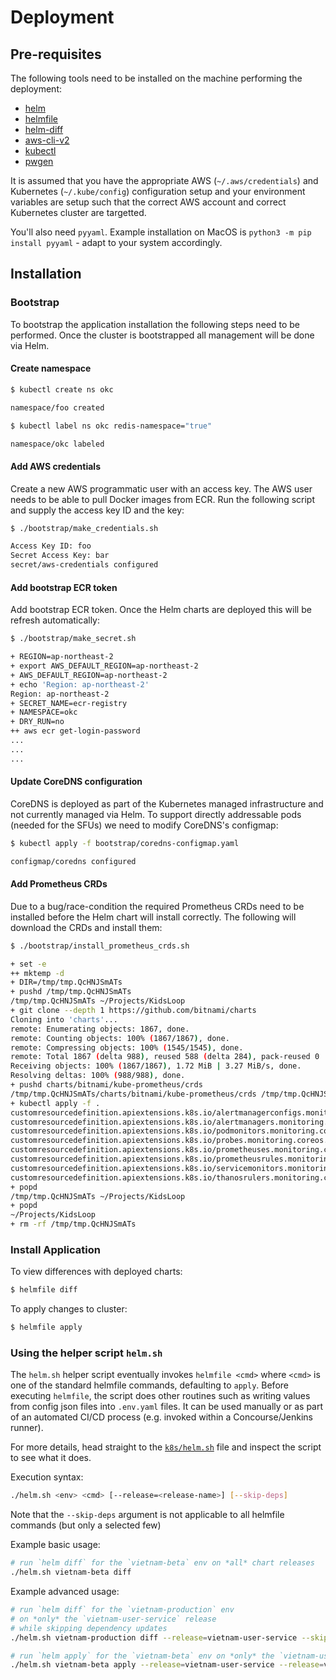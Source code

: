 # Deployment

## Pre-requisites

The following tools need to be installed on the machine performing the deployment:

 * [helm](https://helm.sh)
 * [helmfile](https://github.com/roboll/helmfile)
 * [helm-diff](https://github.com/databus23/helm-diff)
 * [aws-cli-v2](https://docs.aws.amazon.com/cli/latest/userguide/install-cliv2.html)
 * [kubectl](https://kubernetes.io/docs/tasks/tools/install-kubectl/)
 * [pwgen](https://formulae.brew.sh/formula/pwgen)

It is assumed that you have the appropriate AWS (`~/.aws/credentials`) and Kubernetes (`~/.kube/config`)
configuration setup and your environment variables are setup such that the correct AWS account and correct
Kubernetes cluster are targetted.

You'll also need `pyyaml`. Example installation on MacOS is `python3 -m pip install pyyaml` - adapt to your system accordingly.

## Installation

### Bootstrap

To bootstrap the application installation the following steps need to be performed. Once
the cluster is bootstrapped all management will be done via Helm.


#### Create namespace
```bash
$ kubectl create ns okc

namespace/foo created

$ kubectl label ns okc redis-namespace="true"

namespace/okc labeled
```

#### Add AWS credentials

Create a new AWS programmatic user with an access key. The AWS user needs to be able to pull Docker images from ECR.
Run the following script and supply the access key ID and the key:

```bash
$ ./bootstrap/make_credentials.sh

Access Key ID: foo
Secret Access Key: bar
secret/aws-credentials configured
```

#### Add bootstrap ECR token

Add bootstrap ECR token. Once the Helm charts are deployed this will be refresh automatically:

```bash
$ ./bootstrap/make_secret.sh

+ REGION=ap-northeast-2
+ export AWS_DEFAULT_REGION=ap-northeast-2
+ AWS_DEFAULT_REGION=ap-northeast-2
+ echo 'Region: ap-northeast-2'
Region: ap-northeast-2
+ SECRET_NAME=ecr-registry
+ NAMESPACE=okc
+ DRY_RUN=no
++ aws ecr get-login-password
...
...
...
```

#### Update CoreDNS configuration

CoreDNS is deployed as part of the Kubernetes managed infrastructure and not currently managed via Helm. To support directly addressable pods (needed for the SFUs) we need to modify CoreDNS's configmap:

```bash
$ kubectl apply -f bootstrap/coredns-configmap.yaml

configmap/coredns configured
```

#### Add Prometheus CRDs

Due to a bug/race-condition the required Prometheus CRDs need to be installed before the Helm chart will install correctly. The following will download the CRDs and install them:

```bash
$ ./bootstrap/install_prometheus_crds.sh

+ set -e
++ mktemp -d
+ DIR=/tmp/tmp.QcHNJSmATs
+ pushd /tmp/tmp.QcHNJSmATs
/tmp/tmp.QcHNJSmATs ~/Projects/KidsLoop
+ git clone --depth 1 https://github.com/bitnami/charts
Cloning into 'charts'...
remote: Enumerating objects: 1867, done.
remote: Counting objects: 100% (1867/1867), done.
remote: Compressing objects: 100% (1545/1545), done.
remote: Total 1867 (delta 988), reused 588 (delta 284), pack-reused 0
Receiving objects: 100% (1867/1867), 1.72 MiB | 3.27 MiB/s, done.
Resolving deltas: 100% (988/988), done.
+ pushd charts/bitnami/kube-prometheus/crds
/tmp/tmp.QcHNJSmATs/charts/bitnami/kube-prometheus/crds /tmp/tmp.QcHNJSmATs ~/Projects/KidsLoop
+ kubectl apply -f .
customresourcedefinition.apiextensions.k8s.io/alertmanagerconfigs.monitoring.coreos.com created
customresourcedefinition.apiextensions.k8s.io/alertmanagers.monitoring.coreos.com created
customresourcedefinition.apiextensions.k8s.io/podmonitors.monitoring.coreos.com created
customresourcedefinition.apiextensions.k8s.io/probes.monitoring.coreos.com created
customresourcedefinition.apiextensions.k8s.io/prometheuses.monitoring.coreos.com created
customresourcedefinition.apiextensions.k8s.io/prometheusrules.monitoring.coreos.com created
customresourcedefinition.apiextensions.k8s.io/servicemonitors.monitoring.coreos.com created
customresourcedefinition.apiextensions.k8s.io/thanosrulers.monitoring.coreos.com created
+ popd
/tmp/tmp.QcHNJSmATs ~/Projects/KidsLoop
+ popd
~/Projects/KidsLoop
+ rm -rf /tmp/tmp.QcHNJSmATs
```

### Install Application

To view differences with deployed charts:

```bash
$ helmfile diff
```

To apply changes to cluster:

```bash
$ helmfile apply
```

### Using the helper script `helm.sh`

The `helm.sh` helper script eventually invokes `helmfile <cmd>` where `<cmd>` is one of the standard
helmfile commands, defaulting to `apply`. Before executing `helmfile`, the script does other routines
such as writing values from config json files into `.env.yaml` files. It can be used manually or as
part of an automated CI/CD process (e.g. invoked within a Concourse/Jenkins runner).

For more details, head straight to the [`k8s/helm.sh`](./k8s/helm.sh) file and inspect the script to see what it does.

Execution syntax:
```bash
./helm.sh <env> <cmd> [--release=<release-name>] [--skip-deps]
```

Note that the `--skip-deps` argument is not applicable to all helmfile commands (but only a selected few)

Example basic usage:
```bash
# run `helm diff` for the `vietnam-beta` env on *all* chart releases
./helm.sh vietnam-beta diff
```

Example advanced usage:
```bash
# run `helm diff` for the `vietnam-production` env
# on *only* the `vietnam-user-service` release
# while skipping dependency updates
./helm.sh vietnam-production diff --release=vietnam-user-service --skip-deps

# run `helm apply` for the `vietnam-beta` env on *only* the `vietnam-user-service` and `vietnam-sfu` releases
./helm.sh vietnam-beta apply --release=vietnam-user-service --release=vietnam-sfu
```